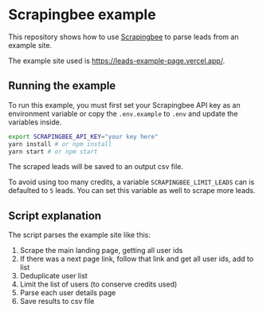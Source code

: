 # Scrapingbee example

This repository shows how to use [Scrapingbee](https://scrapingbee.com/) to parse leads from an example site.

The example site used is https://leads-example-page.vercel.app/.

## Running the example

To run this example, you must first set your Scrapingbee API key as an environment variable or copy the `.env.example` to `.env` and update the variables inside.

```bash
export SCRAPINGBEE_API_KEY="your key here"
yarn install # or npm install
yarn start # or npm start
```

The scraped leads will be saved to an output csv file.

To avoid using too many credits, a variable `SCRAPINGBEE_LIMIT_LEADS` can is defaulted to `5` leads. You can set this variable as well to scrape more leads.

## Script explanation

The script parses the example site like this:

1. Scrape the main landing page, getting all user ids
2. If there was a next page link, follow that link and get all user ids, add to list
3. Deduplicate user list
4. Limit the list of users (to conserve credits used)
5. Parse each user details page
6. Save results to csv file